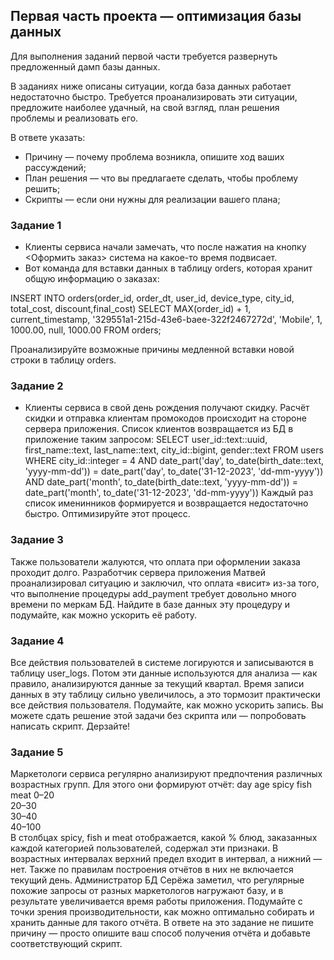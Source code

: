 ## Первая часть проекта — оптимизация базы данных
Для выполнения заданий первой части требуется развернуть предложенный дамп базы данных.

В заданиях ниже описаны ситуации, когда база данных работает недостаточно быстро. 
Требуется проанализировать эти ситуации, предложите наиболее удачный, на свой взгляд, план решения проблемы и реализовать его. 

В ответе указать:
- Причину — почему проблема возникла, опишите ход ваших рассуждений;
- План решения — что вы предлагаете сделать, чтобы проблему решить;
- Скрипты — если они нужны для реализации вашего плана;

### Задание 1
 * Клиенты сервиса начали замечать, что после нажатия на кнопку <Оформить заказ> система на какое-то время подвисает. 
 * Вот команда для вставки данных в таблицу orders, которая хранит общую информацию о заказах:

INSERT INTO orders(order_id, order_dt, user_id, device_type, city_id, total_cost, discount,final_cost)
SELECT MAX(order_id) + 1, current_timestamp, '329551a1-215d-43e6-baee-322f2467272d', 'Mobile', 1, 1000.00, null, 1000.00
FROM orders; 

Проанализируйте возможные причины медленной вставки новой строки в таблицу orders.

### Задание 2
 * Клиенты сервиса в свой день рождения получают скидку. Расчёт скидки и отправка клиентам промокодов происходит на стороне сервера приложения. Список клиентов возвращается из БД в приложение таким запросом:
SELECT user_id::text::uuid, first_name::text, last_name::text, 
    city_id::bigint, gender::text
FROM users
WHERE city_id::integer = 4
    AND date_part('day', to_date(birth_date::text, 'yyyy-mm-dd')) 
        = date_part('day', to_date('31-12-2023', 'dd-mm-yyyy'))
    AND date_part('month', to_date(birth_date::text, 'yyyy-mm-dd')) 
        = date_part('month', to_date('31-12-2023', 'dd-mm-yyyy')) 
Каждый раз список именинников формируется и возвращается недостаточно быстро. Оптимизируйте этот процесс.

### Задание 3
Также пользователи жалуются, что оплата при оформлении заказа проходит долго.
Разработчик сервера приложения Матвей проанализировал ситуацию и заключил, что оплата «висит» из-за того, что выполнение процедуры add_payment требует довольно много времени по меркам БД. 
Найдите в базе данных эту процедуру и подумайте, как можно ускорить её работу.

### Задание 4
Все действия пользователей в системе логируются и записываются в таблицу user_logs. Потом эти данные используются для анализа — как правило, анализируются данные за текущий квартал.
Время записи данных в эту таблицу сильно увеличилось, а это тормозит практически все действия пользователя. Подумайте, как можно ускорить запись. Вы можете сдать решение этой задачи без скрипта или — попробовать написать скрипт. Дерзайте!

### Задание 5
Маркетологи сервиса регулярно анализируют предпочтения различных возрастных групп. Для этого они формируют отчёт:
day	age	spicy	fish	meat
0–20			
20–30			
30–40			
40–100			
В столбцах spicy, fish и meat отображается, какой % блюд, заказанных каждой категорией пользователей, содержал эти признаки.
В возрастных интервалах верхний предел входит в интервал, а нижний — нет.
Также по правилам построения отчётов в них не включается текущий день.
Администратор БД Серёжа заметил, что регулярные похожие запросы от разных маркетологов нагружают базу, и в результате увеличивается время работы приложения.
Подумайте с точки зрения производительности, как можно оптимально собирать и хранить данные для такого отчёта. В ответе на это задание не пишите причину — просто опишите ваш способ получения отчёта и добавьте соответствующий скрипт.
